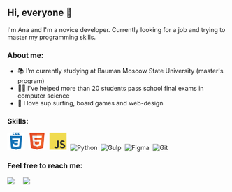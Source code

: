 ## Hi, everyone :cherry_blossom:	
I'm Ana and I'm a novice developer. Currently looking for a job and trying to master my programming skills. 

### About me:
+ :books: I’m currently studying at Bauman Moscow State University (master's program)
+ :woman_teacher: I've helped more than 20 students pass school final exams in computer science
+ :rainbow: I love sup surfing, board games and web-design

### Skills:
<div>
  <img src="https://github.com/devicons/devicon/blob/master/icons/css3/css3-plain-wordmark.svg"  title="CSS3" alt="CSS" width="40" height="40"/>&nbsp;
  <img src="https://github.com/devicons/devicon/blob/master/icons/html5/html5-original.svg" title="HTML5" alt="HTML" width="40" height="40"/>&nbsp;
  <img src="https://github.com/devicons/devicon/blob/master/icons/javascript/javascript-original.svg" title="JavaScript" alt="JavaScript" width="40" height="40"/>&nbsp;
  <img src="https://entredatos.es/wp-content/uploads/2021/05/1200px-Python-logo-notext.svg.png" title="Python" alt="Python" width="40" height="40"/>&nbsp;
  <img src="https://raw.githubusercontent.com/gulpjs/artwork/master/gulp-2x.png" title="Gulp" alt="Gulp" width="40" height="40"/>&nbsp;
  <img src="https://upload.wikimedia.org/wikipedia/commons/3/33/Figma-logo.svg" title="Figma" alt="Figma" width="40" height="40"/>&nbsp;
  <img src="https://media.tproger.ru/uploads/2020/12/git_guide_for_beginners-cover-icon-original.png" title="Git" alt="Git" width="40" height="40"/>&nbsp;
  </div>

### Feel free to reach me:
<section>
  <a href='https://t.me/steamy_storm'><img src="https://user-images.githubusercontent.com/59168625/182408177-b36dec47-3692-472c-bd60-8ed0d57ee44f.png" width="30"></a>
  &nbsp&nbsp&nbsp
  <a href='mailto:avorohorp@gmail.com'><img src="https://user-images.githubusercontent.com/59168625/182408195-55ee26b7-78dd-4b19-a586-5a3bef190e4a.png" width="30"></a>
</section>
